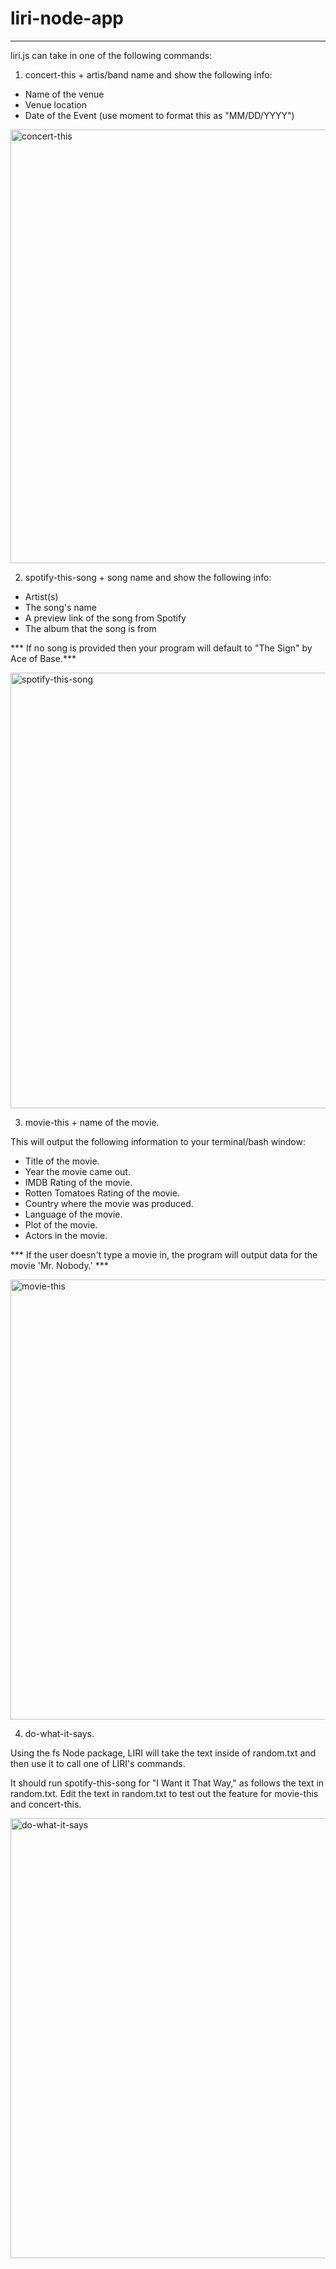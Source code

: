 # liri-node-app
******************************

liri.js can take in one of the following commands:

1. concert-this + artis/band name and show the following info: 

- Name of the venue
- Venue location
- Date of the Event (use moment to format this as "MM/DD/YYYY")

<img width="694" alt="concert-this" src="https://user-images.githubusercontent.com/44987476/55132881-7ad6a480-50e9-11e9-8d5c-a7c8f233f6f9.png">


2. spotify-this-song + song name and show the following info: 

- Artist(s)
- The song's name
- A preview link of the song from Spotify
- The album that the song is from

*** If no song is provided then your program will default to "The Sign" by Ace of Base.***

<img width="697" alt="spotify-this-song" src="https://user-images.githubusercontent.com/44987476/55132991-c9843e80-50e9-11e9-8ca6-08be13f6e1ef.png">

3. movie-this + name of the movie.

This will output the following information to your terminal/bash window:
   * Title of the movie.
   * Year the movie came out.
   * IMDB Rating of the movie.
   * Rotten Tomatoes Rating of the movie.
   * Country where the movie was produced.
   * Language of the movie.
   * Plot of the movie.
   * Actors in the movie.

*** If the user doesn't type a movie in, the program will output data for the movie 'Mr. Nobody.' ***

<img width="704" alt="movie-this" src="https://user-images.githubusercontent.com/44987476/55133068-03554500-50ea-11e9-812d-85f7debc223b.png">

4. do-what-it-says.

Using the fs Node package, LIRI will take the text inside of random.txt and then use it to call one of LIRI's commands.

It should run spotify-this-song for "I Want it That Way," as follows the text in random.txt.
Edit the text in random.txt to test out the feature for movie-this and concert-this.

<img width="704" alt="do-what-it-says" src="https://user-images.githubusercontent.com/44987476/55133195-72329e00-50ea-11e9-8ae8-448da990e4bf.png">

